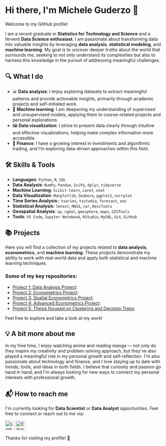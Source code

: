 # Hi there, I'm Michele Guderzo 👋

Welcome to my GitHub profile!

I am a recent graduate in **Statistics for Technology and Science** and a fervent **Data Science enthusiast**. I am passionate about transforming data into valuable insights by leveraging **data analysis**, **statistical modeling**, and **machine learning**. My goal is to uncover deeper truths about the world that surrounds me, seeking to not only understand its complexities but also to harness this knowledge in the pursuit of addressing meaningful challenges.

## 🔍 What I do

- 📊 **Data analysis**: I enjoy exploring datasets to extract meaningful patterns and provide actionable insights, primarily through academic projects and self-initiated work.
- 🤖 **Machine learning**: I am deepening my understanding of supervised and unsupervised models, applying them to course-related projects and personal explorations.
- 🖼️ **Data visualization**: I strive to present data clearly through intuitive and effective visualizations, helping make complex information more accessible.
- 💸 **Finance**: I have a growing interest in investments and algorithmic trading, and I’m exploring data-driven approaches within this field.

## 🛠️ Skills & Tools

- **Languages**: `Python`, `R`, `SQL`
- **Data Analysis**: `NumPy`, `Pandas`, `SciPy`, `dplyr`, `tidyverse`
- **Machine Learning**: `Scikit-learn`, `caret`, `nnet`
- **Data Visualization**: `Matplotlib`, `Seaborn`, `ggplot2`, `corrplot`
- **Time Series Analysis:**: `tseries`, `tsstudio`, `forecast`, `zoo`
- **Statistical Analysis**: `lmtest`, `MASS`, `car`, `DescTools`
- **Geospatial Analysis**: `sp`, `rgdal`, `geosphere`, `maps`, `GISTools`
- **Tools**: `VS Code`, `Jupyter Notebook`, `RStudio`, `MySQL`, `Git`, `GitHub`

## 📚 Projects

Here you will find a collection of my projects related to **data analysis**, **econometrics**, and **machine learning**. These projects demonstrate my ability to work with real-world data and apply both statistical and machine learning techniques.

### Some of my key repositories:

- [Project 1: Data Analysis Project](link-to-project):
- [Project 2: Econometrics Project](link-to-project):
- [Project 3: Spatial Econometrics Project](link-to-project):
- [Project 4: Advanced Econometrics Project](link-to-project):
- [Project 5: Thesis focused on Clustering and Decision Trees](link-to-project):

Feel free to explore and take a look at my work!

## 💡 A bit more about me

In my free time, I enjoy watching anime and reading manga — not only do they inspire my creativity and problem-solving approach, but they’ve also played a meaningful role in my personal growth and self-reflection.
I'm also passionate about technology and finance, and I love staying up to date with trends, tools, and ideas in both fields.
I believe that curiosity and passion go hand in hand, and I'm always looking for new ways to connect my personal interests with professional growth.

## 📬 How to reach me

I'm currently looking for **Data Scientist** or **Data Analyst** opportunities. Feel free to connect or reach out to me via:

<!-- [![LinkedIn](https://img.shields.io/badge/LinkedIn-blue?logo=linkedin)](https://www.linkedin.com/in/micheleguderzo)
[![Email](https://img.shields.io/badge/Email-gmail?logo=gmail)](mailto:guderzo.michele@gmail.com) -->

[<img src="https://cdn.jsdelivr.net/gh/devicons/devicon/icons/linkedin/linkedin-original.svg" alt="LinkedIn" width="30"/>](https://www.linkedin.com/in/micheleguderzo)
[<img src="https://upload.wikimedia.org/wikipedia/commons/4/4e/Gmail_Icon.png" alt="Email" width="30"/>](mailto:guderzo.michele@gmail.com)

Thanks for visiting my profile! 🙌

<!-- Badge for statistics
## 📊 GitHub Stats
![Michele's GitHub Stats](https://github-readme-stats.vercel.app/api?username=tuo-username&show_icons=true&hide_title=true&count_private=true&hide=prs&theme=radical)
## 🗣️ Most Used Languages
![Top Langs](https://github-readme-stats.vercel.app/api/top-langs/?username=tuo-username&layout=compact&theme=radical) -->

